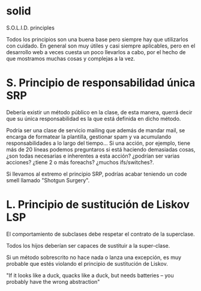 # solid
S.O.L.I.D. principles

Todos los principios son una buena base pero siempre hay que utilizarlos con cuidado. En general son muy útiles y casi siempre aplicables, pero en el desarrollo web a veces cuesta un poco llevarlos a cabo, por el hecho de que mostramos muchas cosas y complejas a la vez.

S. Principio de responsabilidad única SRP
===================================================================================
Debería existir un método público en la clase, de esta manera, querrá decir que su única responsabilidad es la que está definida en dicho método.

Podría ser una clase de servicio mailing que además de mandar mail, se encarga de formatear la plantilla, gestionar spam y va acumulando responsabilidades a lo largo del tiempo...
Si una acción, por ejemplo, tiene más de 20 líneas podemos preguntaros si está haciendo demasiadas cosas, ¿son todas necesarias e inherentes a esta acción? ¿podrían ser varias acciones? ¿tiene 2 o más foreachs? ¿muchos ifs/switches?. 

Si llevamos al extremo el principio SRP, podrías acabar teniendo un code smell llamado "Shotgun Surgery".

L. Principio de sustitución de Liskov LSP
===================================================================================
El comportamiento de subclases debe respetar el contrato de la superclase.

Todos los hijos deberían ser capaces de sustituir a la super-clase.

Si un método sobrescrito no hace nada o lanza una excepción, es muy probable que estés violando el principio de sustitución de Liskov.

"If it looks like a duck, quacks like a duck, but needs batteries – you probably have the wrong abstraction"

